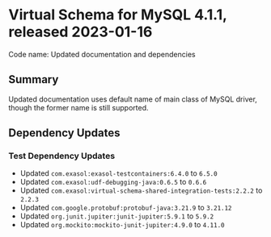 # Virtual Schema for MySQL 4.1.1, released 2023-01-16

Code name: Updated documentation and dependencies

## Summary

Updated documentation uses default name of main class of MySQL driver, though the former name is still supported.

## Dependency Updates

### Test Dependency Updates

* Updated `com.exasol:exasol-testcontainers:6.4.0` to `6.5.0`
* Updated `com.exasol:udf-debugging-java:0.6.5` to `0.6.6`
* Updated `com.exasol:virtual-schema-shared-integration-tests:2.2.2` to `2.2.3`
* Updated `com.google.protobuf:protobuf-java:3.21.9` to `3.21.12`
* Updated `org.junit.jupiter:junit-jupiter:5.9.1` to `5.9.2`
* Updated `org.mockito:mockito-junit-jupiter:4.9.0` to `4.11.0`
